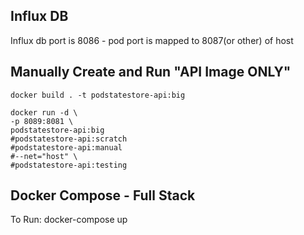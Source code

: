 ## Influx DB 
Influx db port is 8086 - pod port is mapped to 8087(or other) of host

## Manually Create and Run "API Image ONLY"
```
docker build . -t podstatestore-api:big

docker run -d \
-p 8089:8081 \ 
podstatestore-api:big
#podstatestore-api:scratch 
#podstatestore-api:manual
#--net="host" \
#podstatestore-api:testing
```
## Docker Compose - Full Stack
To Run:
docker-compose up  


